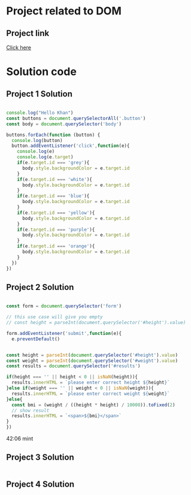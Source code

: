 # Project related to DOM

## Project link
[Click here](https://stackblitz.com/edit/dom-project-chaiaurcode?file=index.html)

# Solution code

## Project 1 Solution

```javascript

console.log("Hello Khan")
const buttons = document.querySelectorAll('.button')
const body = document.querySelector('body')

buttons.forEach(function (button) {
  console.log(button)
  button.addEventListener('click',function(e){
    console.log(e)
    console.log(e.target)
    if(e.target.id === 'grey'){
      body.style.backgroundColor = e.target.id
    }
    if(e.target.id === 'white'){
      body.style.backgroundColor = e.target.id
    }
    if(e.target.id === 'blue'){
      body.style.backgroundColor = e.target.id
    }
    if(e.target.id === 'yellow'){
      body.style.backgroundColor = e.target.id
    }
    if(e.target.id === 'purple'){
      body.style.backgroundColor = e.target.id
    }
    if(e.target.id === 'orange'){
      body.style.backgroundColor = e.target.id
    }
  })
})

```

## Project 2 Solution

```javascript

const form = document.querySelector('form')

// this use case will give you empty
// const height = parseInt(document.querySelector('#height').value)

form.addEventListener('submit',function(e){
  e.preventDefault()


const height = parseInt(document.querySelector('#height').value)
const weight = parseInt(document.querySelector('#weight').value)
const results = document.querySelector('#results')

if(height === '' || height < 0 || isNaN(height)){
  results.innerHTML = `please enter correct height ${height}`
}else if(weight === '' || weight < 0 || isNaN(weight)){
  results.innerHTML = `please enter correct weight ${weight}`
}else{
  const bmi = (weight / ((height * height) / 10000)).toFixed(2)
  // show result
  results.innerHTML = `<span>${bmi}</span>`
}
})

```
42:06 mint

## Project 3 Solution

``` javascript


```


## Project 4 Solution

```javascript

```

